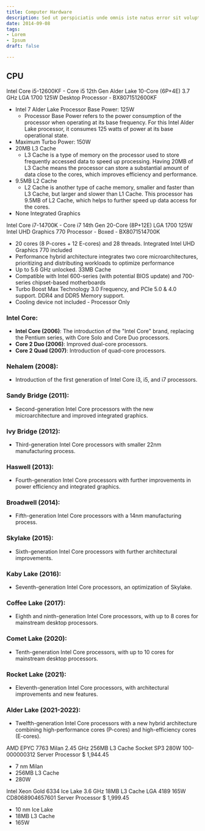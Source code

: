 ```yaml
---
title: Computer Hardware
description: Sed ut perspiciatis unde omnis iste natus error sit voluptatem
date: 2014-09-08
tags:
- Lorem
- Ipsum
draft: false

---
```


## CPU

Intel Core i5-12600KF - Core i5 12th Gen Alder Lake 10-Core (6P+4E) 3.7 GHz LGA 1700 125W Desktop Processor - BX8071512600KF

* Intel 7 Alder Lake Processor Base Power: 125W
    * Processor Base Power refers to the power consumption of the processor when operating at its base frequency. For this Intel Alder Lake processor, it consumes 125 watts of power at its base operational state.
* Maximum Turbo Power: 150W 
* 20MB L3 Cache 
    * L3 Cache is a type of memory on the processor used to store frequently accessed data to speed up processing. Having 20MB of L3 Cache means the processor can store a substantial amount of data close to the cores, which improves efficiency and performance.
* 9.5MB L2 Cache 
    * L2 Cache is another type of cache memory, smaller and faster than L3 Cache, but larger and slower than L1 Cache. This processor has 9.5MB of L2 Cache, which helps to further speed up data access for the cores.
* None Integrated Graphics

Intel Core i7-14700K - Core i7 14th Gen 20-Core (8P+12E) LGA 1700 125W Intel UHD Graphics 770 Processor - Boxed - BX8071514700K

* 20 cores (8 P-cores + 12 E-cores) and 28 threads. Integrated Intel UHD Graphics 770 included
* Performance hybrid architecture integrates two core microarchitectures, prioritizing and distributing workloads to optimize performance
* Up to 5.6 GHz unlocked. 33MB Cache
* Compatible with Intel 600-series (with potential BIOS update) and 700-series chipset-based motherboards
* Turbo Boost Max Technology 3.0 Frequency, and PCIe 5.0 & 4.0 support. DDR4 and DDR5 Memory support.
* Cooling device not included - Processor Only

### Intel Core:

- **Intel Core (2006)**: The introduction of the "Intel Core" brand, replacing the Pentium series, with Core Solo and Core Duo processors.
- **Core 2 Duo (2006)**: Improved dual-core processors.
- **Core 2 Quad (2007)**: Introduction of quad-core processors.

### Nehalem (2008):

- Introduction of the first generation of Intel Core i3, i5, and i7 processors.

### Sandy Bridge (2011):

- Second-generation Intel Core processors with the new microarchitecture and improved integrated graphics.

### Ivy Bridge (2012):

- Third-generation Intel Core processors with smaller 22nm manufacturing process.

### Haswell (2013):

- Fourth-generation Intel Core processors with further improvements in power efficiency and integrated graphics.

### Broadwell (2014):

- Fifth-generation Intel Core processors with a 14nm manufacturing process.

### Skylake (2015):

- Sixth-generation Intel Core processors with further architectural improvements.

### Kaby Lake (2016):

- Seventh-generation Intel Core processors, an optimization of Skylake.

### Coffee Lake (2017):

- Eighth and ninth-generation Intel Core processors, with up to 8 cores for mainstream desktop processors.

### Comet Lake (2020):

- Tenth-generation Intel Core processors, with up to 10 cores for mainstream desktop processors.

### Rocket Lake (2021):

- Eleventh-generation Intel Core processors, with architectural improvements and new features.

### Alder Lake (2021-2022):

- Twelfth-generation Intel Core processors with a new hybrid architecture combining high-performance cores (P-cores) and high-efficiency cores (E-cores).



AMD EPYC 7763 Milan 2.45 GHz 256MB L3 Cache Socket SP3 280W 100-000000312 Server Processor
$ 1,944.45
* 7 nm Milan 
* 256MB L3 Cache 
* 280W


Intel Xeon Gold 6334 Ice Lake 3.6 GHz 18MB L3 Cache LGA 4189 165W CD8068904657601 Server Processor
$ 1,999.45
* 10 nm Ice Lake 
* 18MB L3 Cache 
* 165W